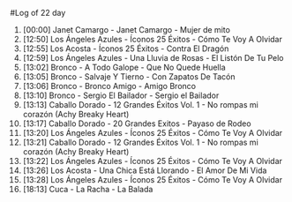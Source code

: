 #Log of 22 day

1. [00:00] Janet Camargo - Janet Camargo - Mujer de mito
1. [12:50] Los Ángeles Azules - Íconos 25 Éxitos - Cómo Te Voy A Olvidar
1. [12:55] Los Acosta - Íconos 25 Éxitos - Contra El Dragón
1. [12:59] Los Ángeles Azules - Una Lluvia de Rosas - El Listón De Tu Pelo
1. [13:02] Bronco - A Todo Galope - Que No Quede Huella
1. [13:05] Bronco - Salvaje Y Tierno - Con Zapatos De Tacón
1. [13:06] Bronco - Bronco Amigo - Amigo Bronco
1. [13:10] Bronco - Sergio El Bailador - Sergio el Bailador
1. [13:13] Caballo Dorado - 12 Grandes Éxitos Vol. 1 - No rompas mi corazón (Achy Breaky Heart)
1. [13:17] Caballo Dorado - 20 Grandes Exitos - Payaso de Rodeo
1. [13:20] Los Ángeles Azules - Íconos 25 Éxitos - Cómo Te Voy A Olvidar
1. [13:21] Caballo Dorado - 12 Grandes Éxitos Vol. 1 - No rompas mi corazón (Achy Breaky Heart)
1. [13:22] Los Ángeles Azules - Íconos 25 Éxitos - Cómo Te Voy A Olvidar
1. [13:26] Los Acosta - Una Chica Está Llorando - El Amor De Mi Vida
1. [13:28] Los Ángeles Azules - Íconos 25 Éxitos - Cómo Te Voy A Olvidar
1. [18:13] Cuca - La Racha - La Balada
